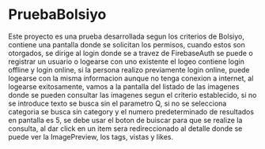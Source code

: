# PruebaBolsiyo
Este proyecto es una prueba desarrollada segun los criterios de Bolsiyo, contiene una pantalla donde se solicitan los permisos,
cuando estos son otorgados, se dirige al login donde se a travez de FirebaseAuth se puede o registrar un usuario o logearse con uno existente
el logeo contiene login offline y login online, si la persona realizo previamente login online, puede logearse con la misma informacion
aunque no tenga conexion a internet, al logearse exitosamente, vamos a la pantalla del listado de las imagenes donde se pueden consultar las imagenes segun el criterio establecido, si no se introduce texto se busca sin el parametro Q, si no se selecciona categoria se busca sin category y el numero predeterminado de resultados en pantalla es 5, se debe usar el boton de buiscar para que se realize la consulta, al dar click en un item sera redireccionado al detalle donde se  puede ver la ImagePreview, los tags, vistas y likes.


